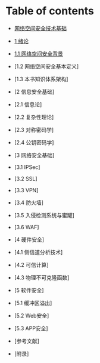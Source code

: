 # Table of contents

* [网络空间安全技术基础](README.md)

* [1 绪论](chapters/Introduction.md)

* [1.1 网络空间安全背景](chapters/CyberSecBackground.md)

* [1.2 网络空间安全基本定义]

* [1.3 本书知识体系架构]

* [2 信息安全基础]

* [2.1 信息论]

* [2.2 复杂性理论]

* [2.3 对称密码学]

* [2.4 公钥密码学]

* [3 网络安全基础]

* [3.1 IPSec]

* [3.2 SSL]

* [3.3 VPN]

* [3.4 防火墙]

* [3.5 入侵检测系统与蜜罐]

* [3.6 WAF]

* [4 硬件安全]

* [4.1 侧信道分析技术]

* [4.2 可信计算]

* [4.3 物理不可克隆函数]

* [5 软件安全]

* [5.1 缓冲区溢出]

* [5.2 Web安全]

* [5.3 APP安全]

* [参考文献]

* [附录]